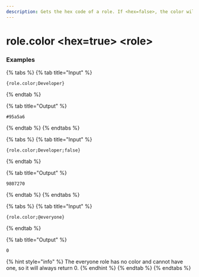 ```yaml
---
description: Gets the hex code of a role. If <hex=false>, the color will be in base 10 and may be empty if the role has no color.
---
```


# role.color <hex=true> \<role\>

### Examples

{% tabs %}
{% tab title="Input" %}

```text
{role.color;Developer}
```

{% endtab %}

{% tab title="Output" %}

```text
#95a5a6
```

{% endtab %}
{% endtabs %}

{% tabs %}
{% tab title="Input" %}

```text
{role.color;Developer;false}
```

{% endtab %}

{% tab title="Output" %}

```text
9807270
```

{% endtab %}
{% endtabs %}

{% tabs %}
{% tab title="Input" %}

```text
{role.color;@everyone}
```

{% endtab %}

{% tab title="Output" %}

```text
0
```

{% hint style="info" %}
The everyone role has no color and cannot have one, so it will always return 0.
{% endhint %}
{% endtab %}
{% endtabs %}
